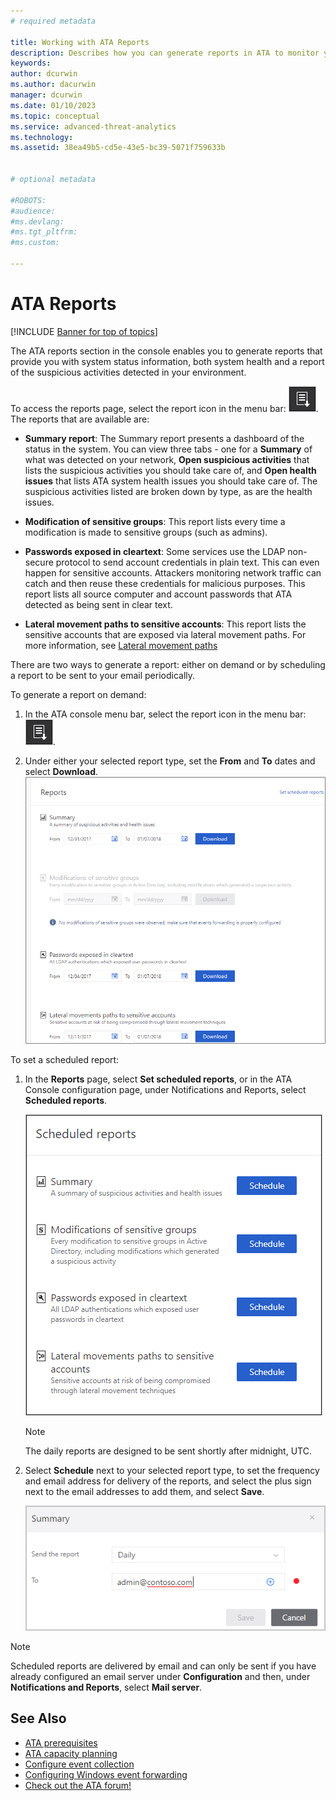 ```yaml
---
# required metadata

title: Working with ATA Reports
description: Describes how you can generate reports in ATA to monitor your network.
keywords:
author: dcurwin
ms.author: dacurwin
manager: dcurwin
ms.date: 01/10/2023
ms.topic: conceptual
ms.service: advanced-threat-analytics
ms.technology:
ms.assetid: 38ea49b5-cd5e-43e5-bc39-5071f759633b


# optional metadata

#ROBOTS:
#audience:
#ms.devlang:
#ms.tgt_pltfrm:
#ms.custom:

---
```


# ATA Reports

[!INCLUDE [Banner for top of topics](includes/banner.md)]

The ATA reports section in the console enables you to generate reports that provide you with system status information, both system health and a report of the suspicious activities detected in your environment.

To access the reports page, select the report icon in the menu bar: ![report icon.](media/ata-report-icon.png).
The reports that are available are:

- **Summary report**: The Summary report presents a dashboard of the status in the system. You can view three tabs - one for a **Summary** of what was detected on your network, **Open suspicious activities** that lists the suspicious activities you should take care of, and **Open health issues** that lists ATA system health issues you should take care of. The suspicious activities listed are broken down by type, as are the health issues.

- **Modification of sensitive groups**: This report lists every time a modification is made to sensitive groups (such as admins).

- **Passwords exposed in cleartext**: Some services use the LDAP non-secure protocol to send account credentials in plain text. This can even happen for sensitive accounts. Attackers monitoring network traffic can catch and then reuse these credentials for malicious purposes. This report lists all source computer and account passwords that ATA detected as being sent in clear text.

- **Lateral movement paths to sensitive accounts**: This report lists the sensitive accounts that are exposed via lateral movement paths. For more information, see [Lateral movement paths](use-case-lateral-movement-path.md)

There are two ways to generate a report: either on demand or by scheduling a report to be sent to your email periodically.

To generate a report on demand:

1. In the ATA console menu bar, select the report icon in the menu bar: ![report icon.](media/ata-report-icon.png).

1. Under either your selected report type, set the **From** and **To** dates and select **Download**.
 ![Screenshot showing report date range selection.](media/reports.png)

To set a scheduled report:

1. In the **Reports** page, select **Set scheduled reports**, or in the ATA Console configuration page, under Notifications and Reports, select **Scheduled reports**.

    ![Schedule reports.](media/ata-sched-reports.png)

   > [!NOTE]
   > The daily reports are designed to be sent shortly after midnight, UTC.

1. Select **Schedule** next to your selected report type, to set the frequency and email address for delivery of the reports, and select the plus sign next to the email addresses to add them, and select **Save**.

    ![Schedule report frequency and email.](media/sched-report1.png)

> [!NOTE]
> Scheduled reports are delivered by email and can only be sent if you have already configured an email server under **Configuration** and then, under **Notifications and Reports**, select **Mail server**.

## See Also

- [ATA prerequisites](ata-prerequisites.md)
- [ATA capacity planning](ata-capacity-planning.md)
- [Configure event collection](configure-event-collection.md)
- [Configuring Windows event forwarding](configure-event-collection.md)
- [Check out the ATA forum!](https://social.technet.microsoft.com/Forums/security/home?forum=mata)
